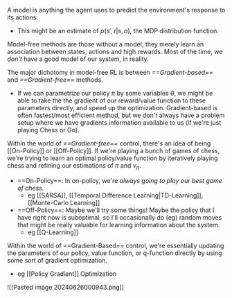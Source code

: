 A model is anything the agent uses to predict the environment's response to its actions.
- This might be an estimate of $p(s',r|s,a)$, the MDP distribution function.

Model-free methods are those without a model; they merely learn an association between states, actions and high rewards. Most of the time, we *don't* have a good model of our system, in reality.

The major dichotomy in model-free RL is between *==Gradient-based==* and *==Gradient-free==* methods.
- If we can parametrize our policy $\pi$ by some variables $\theta$, we might be able to take the the gradient of our reward/value function to these parameters directly, and speed up the optimization. Gradient-based is often fastest/most efficient method, but we don't always have a problem setup where we have gradients information available to us (if we're just playing Chess or Go).

Within the world of *==Gradient-free==* control, there's an idea of being [[On-Policy]] or [[Off-Policy]]. If we're playing a bunch of games of chess, we're trying to learn an optimal policy/value function by iteratively playing chess and refining our estimations of $\pi$ and $v_{\pi}$.
- ==On-Policy==: In on-policy, we're *always going to play our best game of chess.*
	- eg [[SARSA]], [[Temporal Difference Learning|TD-Learning]], [[Monte-Carlo Learning]]
- ==Off-Policy==: Maybe we'll try some things! Maybe the policy that I have right now is suboptimal, so I'll occasionally do (eg) random moves that might be really valuable for learning information about the system.
	- eg [[Q-Learning]]

Within the world of ==Gradient-Based== control, we're essentially updating the parameters of our policy, value function, or q-function directly by using some sort of gradient optimization.
- eg [[Policy Gradient]] Optimization

![[Pasted image 20240626000943.png]]

